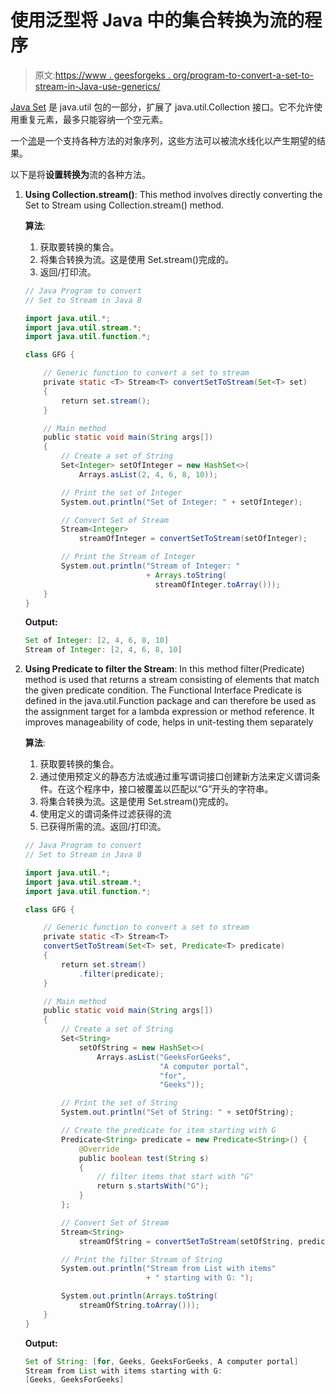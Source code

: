# 使用泛型将 Java 中的集合转换为流的程序

> 原文:[https://www . geesforgeks . org/program-to-convert-a-set-to-stream-in-Java-use-generics/](https://www.geeksforgeeks.org/program-to-convert-a-set-to-stream-in-java-using-generics/)

[Java Set](https://www.geeksforgeeks.org/set-in-java/) 是 java.util 包的一部分，扩展了 java.util.Collection 接口。它不允许使用重复元素，最多只能容纳一个空元素。

一个[流](https://www.geeksforgeeks.org/stream-in-java/)是一个支持各种方法的对象序列，这些方法可以被流水线化以产生期望的结果。

以下是将**设置转换为**流的各种方法。

1.  **Using Collection.stream()**: This method involves directly converting the Set to Stream using Collection.stream() method.

    **算法**:

    1.  获取要转换的集合。
    2.  将集合转换为流。这是使用 Set.stream()完成的。
    3.  返回/打印流。

    ```java
    // Java Program to convert
    // Set to Stream in Java 8

    import java.util.*;
    import java.util.stream.*;
    import java.util.function.*;

    class GFG {

        // Generic function to convert a set to stream
        private static <T> Stream<T> convertSetToStream(Set<T> set)
        {
            return set.stream();
        }

        // Main method
        public static void main(String args[])
        {
            // Create a set of String
            Set<Integer> setOfInteger = new HashSet<>(
                Arrays.asList(2, 4, 6, 8, 10));

            // Print the set of Integer
            System.out.println("Set of Integer: " + setOfInteger);

            // Convert Set of Stream
            Stream<Integer>
                streamOfInteger = convertSetToStream(setOfInteger);

            // Print the Stream of Integer
            System.out.println("Stream of Integer: "
                               + Arrays.toString(
                                 streamOfInteger.toArray()));
        }
    }
    ```

    **Output:**

    ```java
    Set of Integer: [2, 4, 6, 8, 10]
    Stream of Integer: [2, 4, 6, 8, 10]

    ```

2.  **Using Predicate to filter the Stream**: In this method filter(Predicate) method is used that returns a stream consisting of elements that match the given predicate condition. The Functional Interface Predicate is defined in the java.util.Function package and can therefore be used as the assignment target for a lambda expression or method reference. It improves manageability of code, helps in unit-testing them separately

    **算法**:

    1.  获取要转换的集合。
    2.  通过使用预定义的静态方法或通过重写谓词接口创建新方法来定义谓词条件。在这个程序中，接口被覆盖以匹配以“G”开头的字符串。
    3.  将集合转换为流。这是使用 Set.stream()完成的。
    4.  使用定义的谓词条件过滤获得的流
    5.  已获得所需的流。返回/打印流。

    ```java
    // Java Program to convert
    // Set to Stream in Java 8

    import java.util.*;
    import java.util.stream.*;
    import java.util.function.*;

    class GFG {

        // Generic function to convert a set to stream
        private static <T> Stream<T>
        convertSetToStream(Set<T> set, Predicate<T> predicate)
        {
            return set.stream()
                .filter(predicate);
        }

        // Main method
        public static void main(String args[])
        {
            // Create a set of String
            Set<String>
                setOfString = new HashSet<>(
                    Arrays.asList("GeeksForGeeks",
                                  "A computer portal",
                                  "for",
                                  "Geeks"));

            // Print the set of String
            System.out.println("Set of String: " + setOfString);

            // Create the predicate for item starting with G
            Predicate<String> predicate = new Predicate<String>() {
                @Override
                public boolean test(String s)
                {
                    // filter items that start with "G"
                    return s.startsWith("G");
                }
            };

            // Convert Set of Stream
            Stream<String>
                streamOfString = convertSetToStream(setOfString, predicate);

            // Print the filter Stream of String
            System.out.println("Stream from List with items"
                               + " starting with G: ");

            System.out.println(Arrays.toString(
                streamOfString.toArray()));
        }
    }
    ```

    **Output:**

    ```java
    Set of String: [for, Geeks, GeeksForGeeks, A computer portal]
    Stream from List with items starting with G: 
    [Geeks, GeeksForGeeks]

    ```